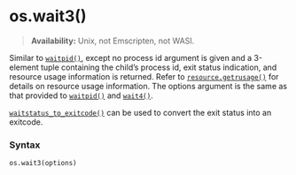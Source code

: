 # os.wait3()

> **Availability:** Unix, not Emscripten, not WASI.

Similar to [`waitpid()`](/modules/os/waitpid.md), except no process id argument is given and a 3-element tuple containing the child’s process id, exit status indication, and resource usage information is returned. Refer to [`resource.getrusage()`](/modules/resource/getrusage.md) for details on resource usage information. The options argument is the same as that provided to [`waitpid()`](/modules/os/waitpid.md) and [`wait4()`](/modules/os/wait4.md).

[`waitstatus_to_exitcode()`](/modules/os/waitstatus_to_exitcode.md) can be used to convert the exit status into an exitcode.

### Syntax

```python
os.wait3(options)
```